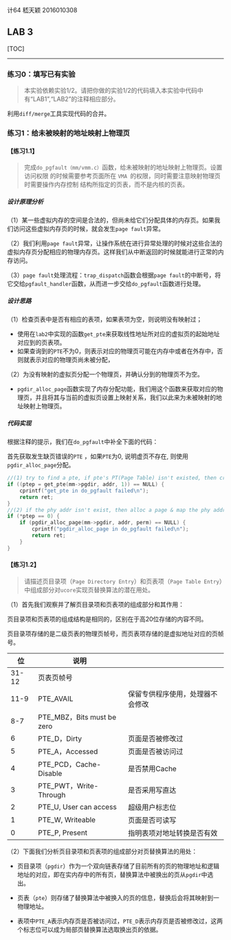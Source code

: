 计64	嵇天颖	2016010308

## LAB 3

[TOC]

---

### 练习0：填写已有实验

> 本实验依赖实验1/2。请把你做的实验1/2的代码填入本实验中代码中有“LAB1”,“LAB2”的注释相应部分。

利用`diff/merge`工具实现代码的合并。



### 练习1：给未被映射的地址映射上物理页

#### 【练习1.1】

> 完成`do_pgfault（mm/vmm.c）`函数，给未被映射的地址映射上物理页。设置访问权限 的时候需要参考页面所在 `VMA `的权限，同时需要注意映射物理页时需要操作内存控制 结构所指定的页表，而不是内核的页表。

##### 设计原理分析

（1）某一些虚拟内存的空间是合法的，但尚未给它们分配具体的内存页。如果我们访问这些虚拟内存页的时候，就会发生`page fault`异常。

（2）我们利用`page fault`异常，让操作系统在进行异常处理的时候对这些合法的虚拟内存页分配相应的物理内存页。这样我们从中断返回的时候就能进行正常的内存访问。

（3）`page fault`处理流程：`trap_dispatch`函数会根据`page fault`的中断号，将它交给`pgfault_handler`函数，从而进一步交给`do_pgfault`函数进行处理。

##### 设计思路

（1）检查页表中是否有相应的表项，如果表项为空，则说明没有映射过；

* 使用在`lab2`中实现的函数`get_pte`来获取线性地址所对应的虚拟页的起始地址对应到的页表项。
* 如果查询到的`PTE`不为0，则表示对应的物理页可能在内存中或者在外存中，否则就表示对应的物理页尚未被分配，

（2）为没有映射的虚拟页分配一个物理页，并确认分到的物理页不为空。

* `pgdir_alloc_page`函数实现了内存分配功能，我们用这个函数来获取对应的物理页，并且将其与当前的虚拟页设置上映射关系，我们以此来为未被映射的地址映射上物理页。

##### 代码实现

根据注释的提示，我们在`do_pgfault`中补全下面的代码：

首先获取发生缺页错误的`PTE` ，如果`PTE`为0, 说明虚页不存在, 则使用`pgdir_alloc_page`分配。

~~~c
//(1) try to find a pte, if pte's PT(Page Table) isn't existed, then create a PT.
if ((ptep = get_pte(mm->pgdir, addr, 1)) == NULL) {
    cprintf("get_pte in do_pgfault failed\n");
    return ret;
}
//(2) if the phy addr isn't exist, then alloc a page & map the phy addr with logical addr.
if (*ptep == 0) {
    if (pgdir_alloc_page(mm->pgdir, addr, perm) == NULL) {
        cprintf("pgdir_alloc_page in do_pgfault failed\n");
        return ret;
    }
}
~~~



#### 【练习1.2】

> 请描述页目录项（`Page Directory Entry`）和页表项（`Page Table Entry`）中组成部分对`ucore`实现页替换算法的潜在用处。

（1）首先我们观察并了解页目录项和页表项的组成部分和其作用：

页目录项和页表项的组成结构是相同的，区别在于高20位存储的内容不同。

页目录项存储的是二级页表的物理页帧号，而页表项存储的是虚拟地址对应的页帧号。

| 位    | 说明                       |                                  |
| ----- | -------------------------- | -------------------------------- |
| 31-12 | 页表页帧号                 |                                  |
| 11-9  | PTE_AVAIL                  | 保留专供程序使用，处理器不会修改 |
| 8-7   | PTE_MBZ，Bits must be zero |                                  |
| 6     | PTE_D，Dirty               | 页面是否被修改过                 |
| 5     | PTE_A，Accessed            | 页面是否被访问过                 |
| 4     | PTE_PCD，Cache-Disable     | 是否禁用Cache                    |
| 3     | PTE_PWT，Write-Through     | 是否采用写直达                   |
| 2     | PTE_U, User can access     | 超级用户标志位                   |
| 1     | PTE_W, Writeable           | 页面是否可读写                   |
| 0     | PTE_P, Present             | 指明表项对地址转换是否有效       |

（2）下面我们分析页目录项和页表项的组成部分对页替换算法的用处：

* 页目录项（`pgdir`）作为一个双向链表存储了目前所有的页的物理地址和逻辑地址的对应，即在实内存中的所有页，替换算法中被换出的页从`pgdir`中选出。

* 页表（`pte`）则存储了替换算法中被换入的页的信息，替换后会将其映射到一物理地址。
* 表项中`PTE_A`表示内存页是否被访问过，`PTE_D`表示内存页是否被修改过，这两个标志位可以成为局部页替换算法选取换出页的依据。



